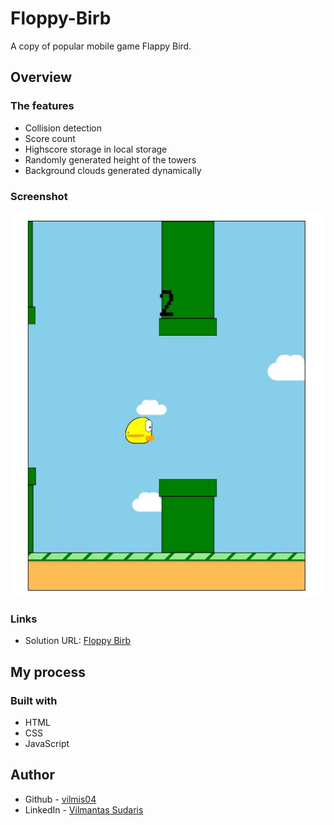 # Floppy-Birb

A copy of popular mobile game Flappy Bird.

## Overview

### The features

- Collision detection
- Score count
- Highscore storage in local storage
- Randomly generated height of the towers
- Background clouds generated dynamically

### Screenshot

![Picture](./Screenshot.jpg)

### Links

- Solution URL: [Floppy Birb](https://vilmis04.github.io/Floppy-Birb/)

## My process

### Built with

- HTML
- CSS
- JavaScript

## Author

- Github - [vilmis04](https://github.com/vilmis04)
- LinkedIn - [Vilmantas Sudaris](https://www.linkedin.com/in/vilmantas-sudaris-63567586)
